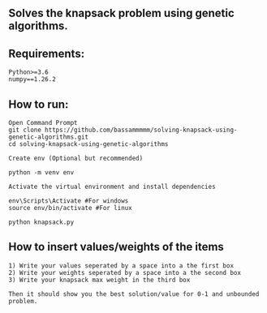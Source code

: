 ## Solves the knapsack problem using genetic algorithms.

## Requirements:
    Python>=3.6
    numpy==1.26.2

## How to run:
    Open Command Prompt
    git clone https://github.com/bassammmmm/solving-knapsack-using-genetic-algorithms.git
    cd solving-knapsack-using-genetic-algorithms

    Create env (Optional but recommended)

    python -m venv env
    
    Activate the virtual environment and install dependencies

    env\Scripts\Activate #For windows
    source env/bin/activate #For linux

    python knapsack.py

## How to insert values/weights of the items
    1) Write your values seperated by a space into a the first box
    2) Write your weights seperated by a space into a the second box
    3) Write your knapsack max weight in the third box

    Then it should show you the best solution/value for 0-1 and unbounded problem.
